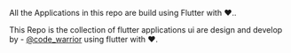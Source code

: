 All the Applications in this repo are build using Flutter with ❤️..

This Repo is the collection of flutter applications ui are design and develop by - [@code_warrior](https://github.com/techusman-codes) using flutter with ❤️.
